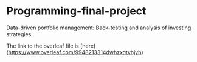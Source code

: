 # Programming-final-project
Data-driven portfolio management: Back-testing and analysis of investing strategies

The link to the overleaf file is [here}(https://www.overleaf.com/9948213314dwhzxqtvhjyh)
